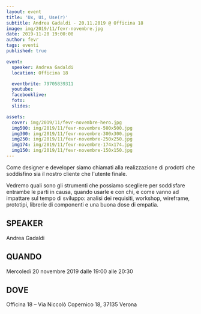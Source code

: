 ```yaml
---
layout: event
title: 'Ux, Ui, Use(r)'
subtitle: Andrea Gadaldi - 20.11.2019 @ Officina 18
image: img/2019/11/fevr-novembre.jpg
date: 2019-11-20 19:00:00
author: fevr
tags: eventi
published: true

event:
  speaker: Andrea Gadaldi
  location: Officina 18

  eventbrite: 79705839311
  youtube:
  facebooklive:
  foto:
  slides:

assets:
  cover: img/2019/11/fevr-novembre-hero.jpg
  img500: img/2019/11/fevr-novembre-500x500.jpg
  img300: img/2019/11/fevr-novembre-300x300.jpg
  img250: img/2019/11/fevr-novembre-250x250.jpg
  img174: img/2019/11/fevr-novembre-174x174.jpg
  img150: img/2019/11/fevr-novembre-150x150.jpg
---
```


Come designer e developer siamo chiamati alla realizzazione di prodotti che soddisfino sia il nostro cliente che l'utente finale.

Vedremo quali sono gli strumenti che possiamo scegliere per soddisfare entrambe le parti in causa, quando usarle e con chi, e come vanno ad impattare sul tempo di sviluppo: analisi dei requisiti, workshop, wireframe, prototipi, librerie di componenti e una buona dose di empatia.

## SPEAKER

Andrea Gadaldi

## QUANDO

Mercoledì 20 novembre 2019 dalle 19:00 alle 20:30

## DOVE

Officina 18 – Via Niccolò Copernico 18, 37135 Verona
